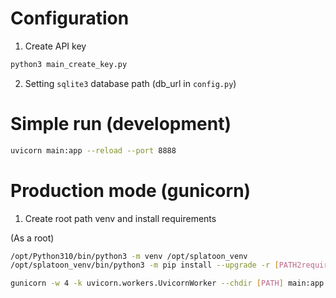 # Configuration

1. Create API key
```bash
python3 main_create_key.py
```

2. Setting `sqlite3` database path (db\_url in `config.py`)

# Simple run (development)

```bash
uvicorn main:app --reload --port 8888
```

# Production mode (gunicorn)

1. Create root path venv and install requirements

(As a root)
```bash
/opt/Python310/bin/python3 -m venv /opt/splatoon_venv
/opt/splatoon_venv/bin/python3 -m pip install --upgrade -r [PATH2requirements.txt]
```

```bash
gunicorn -w 4 -k uvicorn.workers.UvicornWorker --chdir [PATH] main:app --bind 0.0.0.0:8888
```

